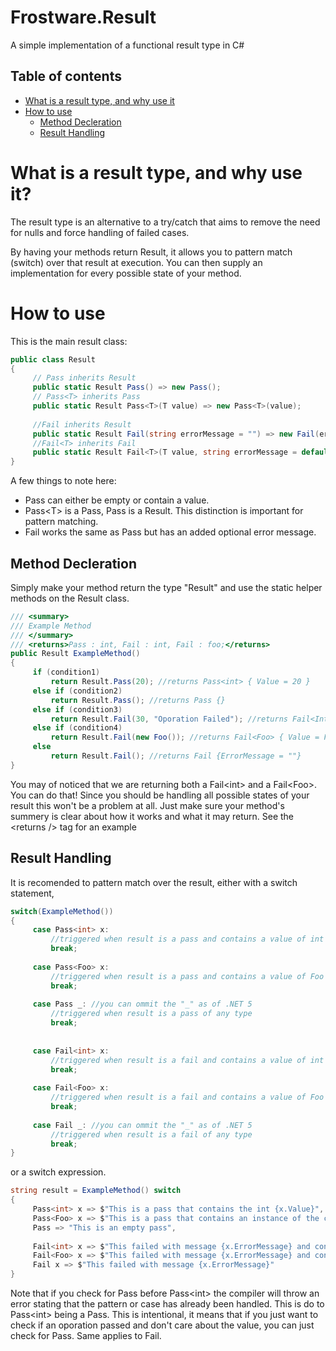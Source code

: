 # Frostware.Result

A simple implementation of a functional result type in C#

## Table of contents
* [What is a result type, and why use it](#what-is-a-result-type-and-why-use-it)
* [How to use](#how-to-use)
     * [Method Decleration](#method-decleration)
     * [Result Handling](#result-handling)

# What is a result type, and why use it?

The result type is an alternative to a try/catch that aims to remove the need for nulls and force handling of failed cases.

By having your methods return Result, it allows you to pattern match (switch) over that result at execution. You can then supply an implementation for every possible state of your method.

# How to use

This is the main result class:
```cs
public class Result
{
     // Pass inherits Result
     public static Result Pass() => new Pass(); 
     // Pass<T> inherits Pass
     public static Result Pass<T>(T value) => new Pass<T>(value); 
     
     //Fail inherits Result
     public static Result Fail(string errorMessage = "") => new Fail(errorMessage); 
     //Fail<T> inherits Fail
     public static Result Fail<T>(T value, string errorMessage = default) => new Fail<T>(value, errorMessage); 
}
```
A few things to note here:

* Pass can either be empty or contain a value.
* Pass\<T> is a Pass, Pass is a Result. This distinction is important for pattern matching.
* Fail works the same as Pass but has an added optional error message.


## Method Decleration
Simply make your method return the type "Result" and use the static helper methods on the Result class.
```cs
/// <summary>
/// Example Method
/// </summary>
/// <returns>Pass : int, Fail : int, Fail : foo;</returns>
public Result ExampleMethod()
{
     if (condition1)
         return Result.Pass(20); //returns Pass<int> { Value = 20 }
     else if (condition2)
         return Result.Pass(); //returns Pass {}
     else if (condition3)
         return Result.Fail(30, "Oporation Failed"); //returns Fail<Int> { Value = 30, ErrorMessage = "Oporation Failed" }
     else if (condition4)
         return Result.Fail(new Foo()); //returns Fail<Foo> { Value = Foo {}, ErrorMessage = "" }
     else
         return Result.Fail(); //returns Fail {ErrorMessage = ""}
}
```
You may of noticed that we are returning both a Fail\<int> and a Fail\<Foo>. You can do that! Since you should be handling all possible states of your result this won't be a problem at all. Just make sure your method's summery is clear about how it works and what it may return. See the \<returns /> tag for an example


## Result Handling
It is recomended to pattern match over the result, either with a switch statement,

```cs
switch(ExampleMethod())
{
     case Pass<int> x:
         //triggered when result is a pass and contains a value of int
         break;
 
     case Pass<Foo> x:
         //triggered when result is a pass and contains a value of Foo
         break;
 
     case Pass _: //you can ommit the "_" as of .NET 5
         //triggered when result is a pass of any type
         break;
 
 
     case Fail<int> x:
         //triggered when result is a fail and contains a value of int
         break;
 
     case Fail<Foo> x:
         //triggered when result is a fail and contains a value of Foo
         break;
 
     case Fail _: //you can ommit the "_" as of .NET 5
         //triggered when result is a fail of any type
         break;
}
```

or a switch expression.
```cs
string result = ExampleMethod() switch
{
     Pass<int> x => $"This is a pass that contains the int {x.Value}",
     Pass<Foo> x => $"This is a pass that contains an instance of the class Foo {x.Value}",
     Pass => "This is an empty pass",
 
     Fail<int> x => $"This failed with message {x.ErrorMessage} and contains the int {x.Value}",
     Fail<Foo> x => $"This failed with message {x.ErrorMessage} and contains an instance of the class foo {x.Value}",
     Fail x => $"This failed with message {x.ErrorMessage}"
}
```
Note that if you check for Pass before Pass\<int> the compiler will throw an error stating that the pattern or case has already been handled. This is do to Pass\<int> being a Pass. This is intentional, it means that if you just want to check if an oporation passed and don't care about the value, you can just check for Pass. Same applies to Fail.
